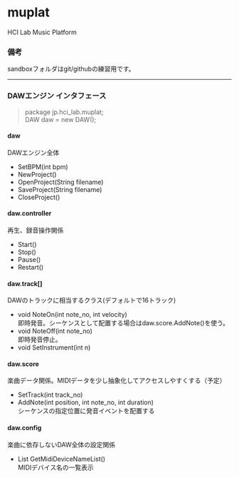# muplat

HCI Lab Music Platform

### 備考
sandboxフォルダはgit/githubの練習用です。

---

### DAWエンジン インタフェース

> package jp.hci_lab.muplat;  
> DAW daw = new DAW();
  

#### daw
DAWエンジン全体
- SetBPM(int bpm)
- NewProject()
- OpenProject(String filename)
- SaveProject(String filename)
- CloseProject()

#### daw.controller
再生、録音操作関係
- Start()
- Stop()
- Pause()
- Restart()

#### daw.track[]
DAWのトラックに相当するクラス(デフォルトで16トラック)
- void NoteOn(int note_no, int velocity)  
即時発音。シーケンスとして配置する場合はdaw.score.AddNote()を使う。
- void NoteOff(int note_no)  
即時発音停止。
- void SetInstrument(int n)

#### daw.score
楽曲データ関係。MIDIデータを少し抽象化してアクセスしやすくする（予定）
- SetTrack(int track_no)
- AddNote(int position, int note_no, int duration)  
シーケンスの指定位置に発音イベントを配置する

#### daw.config
楽曲に依存しないDAW全体の設定関係
-  List<String> GetMidiDeviceNameList()  
MIDIデバイス名の一覧表示

